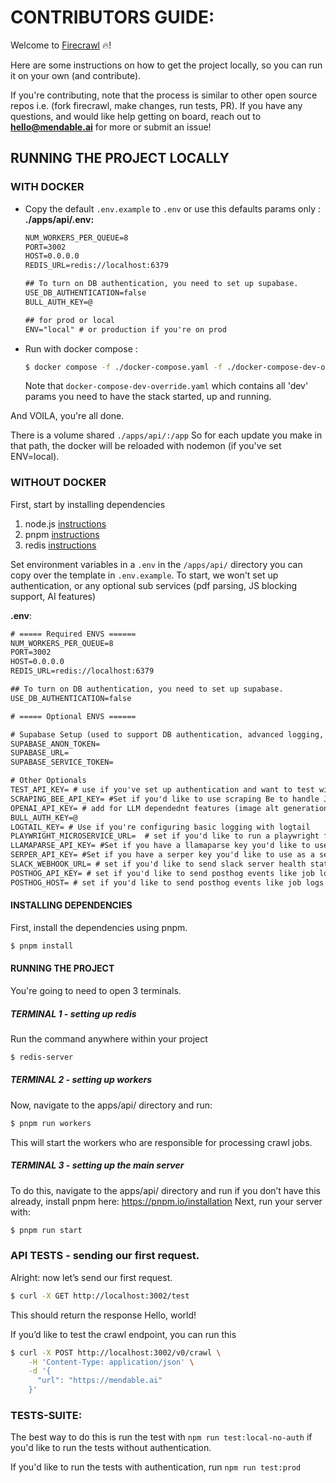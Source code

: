 # CONTRIBUTORS GUIDE:

Welcome to [Firecrawl](https://firecrawl.dev) 🔥!

Here are some instructions on how to get the project locally, so you can run it on your own (and contribute).

If you're contributing, note that the process is similar to other open source repos i.e. (fork firecrawl, make changes, run tests, PR). If you have any questions, and would like help getting on board, reach out to **hello@mendable.ai** for more or submit an issue!

## RUNNING THE PROJECT LOCALLY

### WITH DOCKER

- Copy the default `.env.example` to `.env` or use this defaults params only :
    **./apps/api/.env:**

    ```txt
    NUM_WORKERS_PER_QUEUE=8
    PORT=3002
    HOST=0.0.0.0
    REDIS_URL=redis://localhost:6379

    ## To turn on DB authentication, you need to set up supabase.
    USE_DB_AUTHENTICATION=false
    BULL_AUTH_KEY=@

    ## for prod or local
    ENV="local" # or production if you're on prod
    ```

- Run with docker compose :
    ```bash
    $ docker compose -f ./docker-compose.yaml -f ./docker-compose-dev-override.yaml up --build
    ```
    Note that `docker-compose-dev-override.yaml` which contains all 'dev' params you need to have the stack started, up and running.

And VOILA, you're all done.

There is a volume shared `./apps/api/:/app`
So for each update you make in that path, the docker will be reloaded with nodemon (if you've set ENV=local).

### WITHOUT DOCKER

First, start by installing dependencies

1. node.js [instructions](https://nodejs.org/en/learn/getting-started/how-to-install-nodejs)
2. pnpm [instructions](https://pnpm.io/installation)
3. redis [instructions](https://redis.io/docs/latest/operate/oss_and_stack/install/install-redis/)

Set environment variables in a `.env` in the `/apps/api/` directory you can copy over the template in `.env.example`.
To start, we won't set up authentication, or any optional sub services (pdf parsing, JS blocking support, AI features)

**.env**:

```txt
# ===== Required ENVS ======
NUM_WORKERS_PER_QUEUE=8
PORT=3002
HOST=0.0.0.0
REDIS_URL=redis://localhost:6379

## To turn on DB authentication, you need to set up supabase.
USE_DB_AUTHENTICATION=false

# ===== Optional ENVS ======

# Supabase Setup (used to support DB authentication, advanced logging, etc.)
SUPABASE_ANON_TOKEN=
SUPABASE_URL=
SUPABASE_SERVICE_TOKEN=

# Other Optionals
TEST_API_KEY= # use if you've set up authentication and want to test with a real API key
SCRAPING_BEE_API_KEY= #Set if you'd like to use scraping Be to handle JS blocking
OPENAI_API_KEY= # add for LLM dependednt features (image alt generation, etc.)
BULL_AUTH_KEY=@
LOGTAIL_KEY= # Use if you're configuring basic logging with logtail
PLAYWRIGHT_MICROSERVICE_URL=  # set if you'd like to run a playwright fallback
LLAMAPARSE_API_KEY= #Set if you have a llamaparse key you'd like to use to parse pdfs
SERPER_API_KEY= #Set if you have a serper key you'd like to use as a search api
SLACK_WEBHOOK_URL= # set if you'd like to send slack server health status messages
POSTHOG_API_KEY= # set if you'd like to send posthog events like job logs
POSTHOG_HOST= # set if you'd like to send posthog events like job logs
```

#### INSTALLING DEPENDENCIES

First, install the dependencies using pnpm.

```bash
$ pnpm install
```

#### RUNNING THE PROJECT

You're going to need to open 3 terminals.

##### TERMINAL 1 - setting up redis

Run the command anywhere within your project

```bash
$ redis-server
```

##### TERMINAL 2 - setting up workers

Now, navigate to the apps/api/ directory and run:

```bash
$ pnpm run workers
```

This will start the workers who are responsible for processing crawl jobs.

##### TERMINAL 3 - setting up the main server

To do this, navigate to the apps/api/ directory and run if you don’t have this already, install pnpm here: https://pnpm.io/installation
Next, run your server with:

```bash
$ pnpm run start
```

### API TESTS - sending our first request.

Alright: now let’s send our first request.

```bash
$ curl -X GET http://localhost:3002/test
```

This should return the response Hello, world!

If you’d like to test the crawl endpoint, you can run this

```bash
$ curl -X POST http://localhost:3002/v0/crawl \
    -H 'Content-Type: application/json' \
    -d '{
      "url": "https://mendable.ai"
    }'
```

### TESTS-SUITE:

The best way to do this is run the test with `npm run test:local-no-auth` if you'd like to run the tests without authentication.

If you'd like to run the tests with authentication, run `npm run test:prod`

